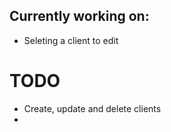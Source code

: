 ## Currently working on:

* Seleting a client to edit

# TODO

* Create, update and delete clients
* 